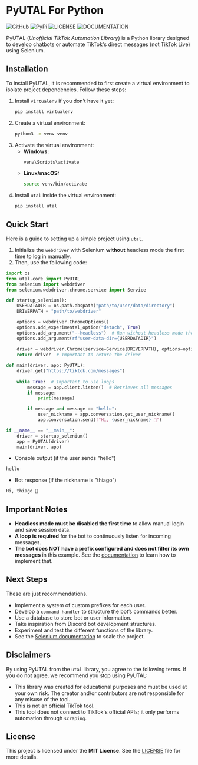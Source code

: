 # PyUTAL For Python

[![GitHub](https://img.shields.io/badge/github-%23121011.svg?style=for-the-badge&logo=github&logoColor=white)](https://github.com/thiagostilo2121/utal)
[![PyPi](https://img.shields.io/badge/pypi-%23ececec.svg?style=for-the-badge&logo=pypi&logoColor=1f73b7)](https://pypi.org/project/utal/)
[![LICENSE](https://img.shields.io/badge/LICENSE-MIT-%23ececec.svg?style=for-the-badge&logo=LICENSE&logoColor=1f73b7)](LICENSE)
[![DOCUMENTATION](https://img.shields.io/badge/PyUTAL-DOCUMENTATION-%23ececec.svg?style=for-the-badge&logo=DOCUMENTATION&logoColor=741fb8)](docs/temp/index.md)

PyUTAL (*Unofficial TikTok Automation Library*) is a Python library designed to develop chatbots or automate TikTok's direct messages (not TikTok Live) using Selenium.

## Installation

To install PyUTAL, it is recommended to first create a virtual environment to isolate project dependencies. Follow these steps:

1. Install `virtualenv` if you don’t have it yet:
   ```sh
   pip install virtualenv
   ```
2. Create a virtual environment:
   ```sh
   python3 -m venv venv
   ```
3. Activate the virtual environment:
   - **Windows:**
     ```sh
     venv\Scripts\activate
     ```
   - **Linux/macOS:**
     ```sh
     source venv/bin/activate
     ```
4. Install `utal` inside the virtual environment:
   ```sh
   pip install utal
   ```

## Quick Start

Here is a guide to setting up a simple project using `utal`.

1. Initialize the `webdriver` with Selenium **without** headless mode the first time to log in manually.
2. Then, use the following code:

```python
import os
from utal.core import PyUTAL
from selenium import webdriver
from selenium.webdriver.chrome.service import Service

def startup_selenium():
    USERDATADIR = os.path.abspath("path/to/user/data/directory")
    DRIVERPATH = "path/to/webdriver"

    options = webdriver.ChromeOptions()
    options.add_experimental_option("detach", True)
    options.add_argument("--headless")  # Run without headless mode the first time
    options.add_argument(rf"user-data-dir={USERDATADIR}")
    
    driver = webdriver.Chrome(service=Service(DRIVERPATH), options=options)
    return driver  # Important to return the driver

def main(driver, app: PyUTAL):
    driver.get("https://tiktok.com/messages")
    
    while True:  # Important to use loops
        message = app.client.listen()  # Retrieves all messages
        if message:
            print(message)

        if message and message == "hello":  
            user_nickname = app.conversation.get_user_nickname()
            app.conversation.send(f"Hi, {user_nickname} 🌟")

if __name__ == "__main__":
    driver = startup_selenium()
    app = PyUTAL(driver)
    main(driver, app)
```

- Console output (if the user sends "hello")

```sh
hello
```

- Bot response (if the nickname is "thiago")
```sh
Hi, thiago 🌟
```

## Important Notes
- **Headless mode must be disabled the first time** to allow manual login and save session data.
- **A loop is required** for the bot to continuously listen for incoming messages.
- **The bot does NOT have a prefix configured and does not filter its own messages** in this example. See the [documentation](docs/temp/index.md) to learn how to implement that.

## Next Steps
These are just recommendations.

- Implement a system of custom prefixes for each user.
- Develop a `command handler` to structure the bot’s commands better.
- Use a database to store bot or user information.
- Take inspiration from Discord bot development structures.
- Experiment and test the different functions of the library.
- See the [Selenium documentation](https://www.selenium.dev/documentation/) to scale the project.

## Disclaimers

By using PyUTAL from the `utal` library, you agree to the following terms. If you do not agree, we recommend you stop using PyUTAL:

- This library was created for educational purposes and must be used at your own risk. The creator and/or contributors are not responsible for any misuse of the tool.
- This is not an official TikTok tool.
- This tool does not connect to TikTok's official APIs; it only performs automation through `scraping`.

## License
This project is licensed under the **MIT License**. See the [LICENSE](LICENSE) file for more details.

